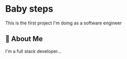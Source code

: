 
# Baby steps

This is the first project I'm doing as a software engineer

## 🚀 About Me
I'm a full stack developer...

